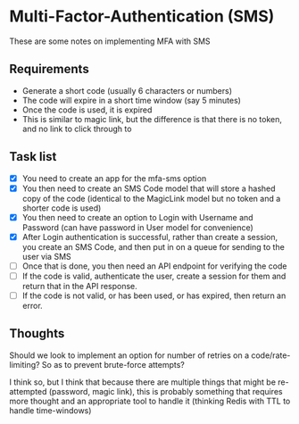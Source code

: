 # Multi-Factor-Authentication (SMS)

These are some notes on implementing MFA with SMS

## Requirements

- Generate a short code (usually 6 characters or numbers)
- The code will expire in a short time window (say 5 minutes)
- Once the code is used, it is expired
- This is similar to magic link, but the difference is that there is no token, and no link to click through to

## Task list

- [x] You need to create an app for the mfa-sms option 
- [x] You then need to create an SMS Code model that will store a hashed copy of the code (identical to the MagicLink model but no token and a shorter code is used)
- [x] You then need to create an option to Login with Username and Password (can have password in User model for convenience)
- [x] After Login authentication is successful, rather than create a session, you create an SMS Code, and then put in on a queue for sending to the user via SMS
- [ ] Once that is done, you then need an API endpoint for verifying the code
- [ ] If the code is valid, authenticate the user, create a session for them and return that in the API response.
- [ ] If the code is not valid, or has been used, or has expired, then return an error.

## Thoughts

Should we look to implement an option for number of retries on a code/rate-limiting? So as to prevent brute-force attempts?

I think so, but I think that because there are multiple things that might be re-attempted (password, magic link), this is probably something that requires more thought and an appropriate tool to handle it (thinking Redis with TTL to handle time-windows)